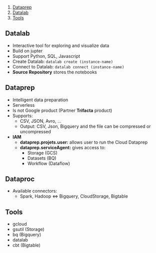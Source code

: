 1. [Dataprep](#datastore)
2. [Datalab](#dataprep)
3. [Tools](#tools)

## Datalab <a name="datastore"></a>

- Interactive tool for exploring and visualize data
- Build on jupter
- Support Python, SQL, Javascript
- Create Datalab: ```datalab create (instance-name)```
- Connect to Datalab: ```datalab connect (instance-name)```
- **Source Repository** stores the notebooks  

## Dataprep <a name="dataprep"></a>

- Intelligent data preparation
- Serverless
- Is not Google product (Partner **Trifacta** product)
- Supports:
    - CSV, JSON, Avro,  ...
    - Output: CSV, Json, Bigquery and the file can be compressed or uncompressed
- **IAM**
    - **dataprep.projets.user:** allows user to run the Cloud Dataprep
    - **dataprep.serviceAgent:** gives access to:
        - Storage (GCS)
        - Datasets (BQ)
        - Workflow (Dataflow)
## Dataproc
- Available connectors:
    - Spark, Hadoop <=> Bigquery, CloudStorage, Bigtable


## Tools <a name="tools"></a>

- gcloud
- gsutil (Storage)
- bq (Bigquery)
- datalab
- cbt (Bigtable)
